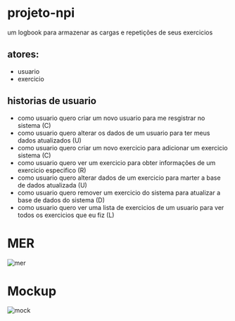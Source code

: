 # projeto-npi
um logbook para armazenar as cargas e repetições de seus exercicios
## atores:
* usuario
* exercicio

## historias de usuario
* como usuario quero criar um novo usuario para me resgistrar no sistema (C)
* como usuario quero alterar os dados de um usuario para ter meus dados atualizados (U)
* como usuario quero criar um novo exercicio para adicionar um exercicio sistema (C)
* como usuario quero ver um exercicio para obter informações de um exercicio especifico (R)
* como usuario quero alterar dados de um exercicio para marter a base de dados atualizada (U)
* como usuario quero remover um exercicio do sistema para atualizar a base de dados do sistema (D)
* como usuario quero ver uma lista de exercicios de um usuario para ver todos os exercicios que eu fiz (L)

# MER
![mer](https://github.com/ThiagoTharles/projeto-npi/assets/36075093/242f672f-26c3-4016-b666-05ae9e19f992)

# Mockup
![mock](https://github.com/ThiagoTharles/projeto-npi/assets/36075093/96537a79-3521-46fc-9c50-0107607accd7)
